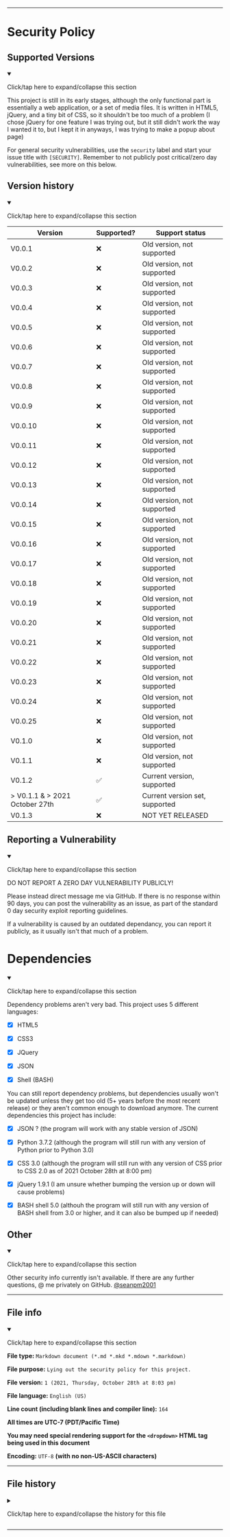 
***

# Security Policy

## Supported Versions

<details open><summary><p>Click/tap here to expand/collapse this section</p></summary>

This project is still in its early stages, although the only functional part is essentially a web application, or a set of media files. It is written in HTML5, jQuery, and a tiny bit of CSS, so it shouldn't be too much of a problem (I chose jQuery for one feature I was trying out, but it still didn't work the way I wanted it to, but I kept it in anyways, I was trying to make a popup about page)

For general security vulnerabilities, use the `security` label and start your issue title with `[SECURITY]`. Remember to not publicly post critical/zero day vulnerabilities, see more on this below.

</details>

## Version history

<details open><summary><p>Click/tap here to expand/collapse this section</p></summary>

| Version | Supported?         | Support status |
| ------- | ------------------ |-----------------|
| V0.0.1   | :x: | Old version, not supported |
| V0.0.2   | :x: | Old version, not supported |
| V0.0.3   | :x: | Old version, not supported |
| V0.0.4   | :x: | Old version, not supported |
| V0.0.5   | :x: | Old version, not supported |
| V0.0.6   | :x: | Old version, not supported |
| V0.0.7   | :x: | Old version, not supported |
| V0.0.8   | :x: | Old version, not supported |
| V0.0.9   | :x: | Old version, not supported |
| V0.0.10   | :x: | Old version, not supported |
| V0.0.11   | :x: | Old version, not supported |
| V0.0.12   | :x: | Old version, not supported |
| V0.0.13   | :x: | Old version, not supported |
| V0.0.14   | :x: | Old version, not supported |
| V0.0.15   | :x: | Old version, not supported |
| V0.0.16   | :x: | Old version, not supported |
| V0.0.17   | :x: | Old version, not supported |
| V0.0.18   | :x: | Old version, not supported |
| V0.0.19   | :x: | Old version, not supported |
| V0.0.20   | :x: | Old version, not supported |
| V0.0.21   | :x: | Old version, not supported |
| V0.0.22   | :x: | Old version, not supported |
| V0.0.23   | :x: | Old version, not supported |
| V0.0.24   | :x: | Old version, not supported |
| V0.0.25   | :x: | Old version, not supported |
| V0.1.0   | :x: | Old version, not supported |
| V0.1.1   | :x: | Old version, not supported |
| V0.1.2   | :white_check_mark: | Current version, supported |
| > V0.1.1 & > 2021 October 27th   | :white_check_mark: | Current version set, supported |
| V0.1.3    | :x: | NOT YET RELEASED |

</details>

## Reporting a Vulnerability

<details open><summary><p>Click/tap here to expand/collapse this section</p></summary>

DO NOT REPORT A ZERO DAY VULNERABILITY PUBLICLY!

Please instead direct message me via GitHub. If there is no response within 90 days, you can post the vulnerability as an issue, as part of the standard 0 day security exploit reporting guidelines.

If a vulnerability is caused by an outdated dependancy, you can report it publicly, as it usually isn't that much of a problem.

</details>

# Dependencies

<details open><summary><p>Click/tap here to expand/collapse this section</p></summary>

Dependency problems aren't very bad. This project uses 5 different languages:

- [x] HTML5

- [x] CSS3

- [x] JQuery

- [x] JSON

- [x] Shell (BASH)

You can still report dependency problems, but dependencies usually won't be updated unless they get too old (5+ years before the most recent release) or they aren't common enough to download anymore. The current dependencies this project has include:

- [x] JSON ? (the program will work with any stable version of JSON)

- [x] Python 3.7.2 (although the program will still run with any version of Python prior to Python 3.0)

- [x] CSS 3.0 (although the program will still run with any version of CSS prior to CSS 2.0 as of 2021 October 28th at 8:00 pm)

- [x] jQuery 1.9.1 (I am unsure whether bumping the version up or down will cause problems)

- [x] BASH shell 5.0 (althouh the program will still run with any version of BASH shell from 3.0 or higher, and it can also be bumped up if needed)

</details>

## Other

<details open><summary><p>Click/tap here to expand/collapse this section</p></summary>

Other security info currently isn't available. If there are any further questions, @ me privately on GitHub. [@seanpm2001](https://github.com/seanpm2001/)

</details>

***

## File info

<details open><summary><p>Click/tap here to expand/collapse this section</p></summary>

**File type:** `Markdown document (*.md *.mkd *.mdown *.markdown)`

**File purpose:** `Lying out the security policy for this project.`

**File version:** `1 (2021, Thursday, October 28th at 8:03 pm)`

**File language:** `English (US)`

**Line count (including blank lines and compiler line):** `164`

**All times are UTC-7 (PDT/Pacific Time)**

**You may need special rendering support for the `<dropdown>` HTML tag being used in this document**

**Encoding:** `UTF-8` **(with no non-US-ASCII characters)**

</details>

***

## File history

<details><summary><p>Click/tap here to expand/collapse the history for this file</p></summary>

**Version 1 (2021, Thursday, October 28th at 8:03 pm)**

> Changes:

> * Started the file

> * Added the supported versions section

> * Added the version history section

> * Added the reporting a vulnerability section

> * Added the file info section

> * Added the file history section

> * No other changes in version 1

**Version 2 (Coming soon)**

> Changes:

> * Coming soon

> * No other changes in version 2

</details>

***

